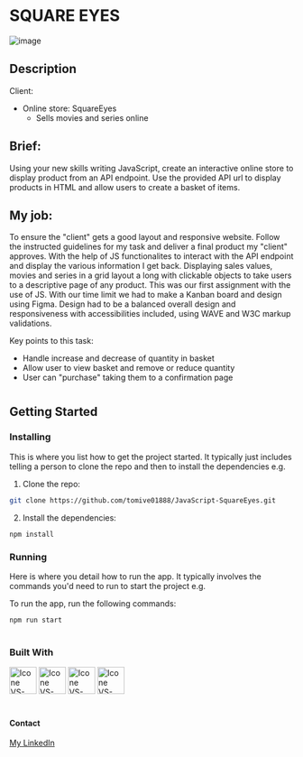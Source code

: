 # SQUARE EYES

![image](https://github.com/user-attachments/assets/a9e67770-7a0a-4a67-82da-185501b5e170)

## Description

Client:
- Online store: SquareEyes
  - Sells movies and series online

 
## Brief:
Using your new skills writing JavaScript, create an interactive online store to display product from an API endpoint. Use the provided API url to display products in HTML and allow users to create a basket of items.

## My job:
To ensure the "client" gets a good layout and responsive website. Follow the instructed guidelines for my task and deliver a final product my "client" approves. With the help of JS functionalites to interact with the API endpoint and display the various information I get back. Displaying sales values, movies and series in a grid layout a long with clickable objects to take users to a descriptive page of any product.
This was our first assignment with the use of JS. With our time limit we had to make a Kanban board and design using Figma. Design had to be a balanced overall design and responsiveness with accessibilities included, using WAVE and W3C markup validations.

Key points to this task:
- Handle increase and decrease of quantity in basket
- Allow user to view basket and remove or reduce quantity
- User can "purchase" taking them to a confirmation page

#

## Getting Started

### Installing

This is where you list how to get the project started. It typically just includes telling a person to clone the repo and then to install the dependencies e.g.

1. Clone the repo:

```bash
git clone https://github.com/tomive01888/JavaScript-SquareEyes.git
```

2. Install the dependencies:

```
npm install
```

### Running

Here is where you detail how to run the app. It typically involves the commands you'd need to run to start the project e.g.

To run the app, run the following commands:

```bash
npm run start
```
#

### Built With
[<img title="Figma" height="48px" width="48px" alt="Icone VS-Code" src="https://skillicons.dev/icons?i=figma"/>](https://www.figma.com/)
[<img title="HTML" height="48px" width="48px" alt="Icone VS-Code" src="https://skillicons.dev/icons?i=html"/>](https://developer.mozilla.org/en-US/docs/Web/HTML)
[<img title="CSS" height="48px" width="48px" alt="Icone VS-Code" src="https://skillicons.dev/icons?i=css"/>](https://developer.mozilla.org/en-US/docs/Web/CSS)
[<img title="JavaScript" height="48px" width="48px" alt="Icone VS-Code" src="https://skillicons.dev/icons?i=js"/>](https://developer.mozilla.org/en-US/docs/Web/JavaScript)

#

#### Contact

[My LinkedIn]()
